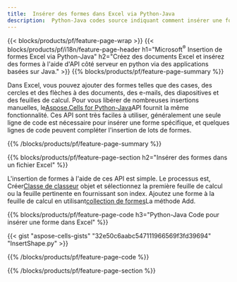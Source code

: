 ```yaml
---
title:  Insérer des formes dans Excel via Python-Java
description:  Python-Java codes source indiquant comment insérer une forme dans des fichiers Excel Microsoft à l'aide de la bibliothèque Python-Java.
---
```

{{< blocks/products/pf/feature-page-wrap >}}
{{< blocks/products/pf/i18n/feature-page-header h1="Microsoft<sup>&reg;</sup> Insertion de formes Excel via Python-Java" h2="Créez des documents Excel et insérez des formes à l\'aide d\'API côté serveur en python via des applications basées sur Java." >}}
{{% blocks/products/pf/feature-page-summary %}}

 Dans Excel, vous pouvez ajouter des formes telles que des cases, des cercles et des flèches à des documents, des e-mails, des diapositives et des feuilles de calcul. Pour vous libérer de nombreuses insertions manuelles, le[Aspose.Cells for Python-Java](https://releases.aspose.com/cells/python-java)API fournit la même fonctionnalité. Ces API sont très faciles à utiliser, généralement une seule ligne de code est nécessaire pour insérer une forme spécifique, et quelques lignes de code peuvent compléter l'insertion de lots de formes.

{{% /blocks/products/pf/feature-page-summary %}}

{{% blocks/products/pf/feature-page-section h2="Insérer des formes dans un fichier Excel" %}}

 L'insertion de formes à l'aide de ces API est simple. Le processus est, Créer[Classe de classeur](https://reference.aspose.com/cells/python-java/asposecells.api/Workbook) objet et sélectionnez la première feuille de calcul ou la feuille pertinente en fournissant son index. Ajoutez une forme à la feuille de calcul en utilisant[collection de formes](https://reference.aspose.com/cells/python-java/asposecells.api/ShapeCollection)La méthode Add.

{{% blocks/products/pf/feature-page-code h3="Python-Java Code pour insérer une forme dans Excel" %}}

{{< gist "aspose-cells-gists" "32e50c6aabc547111966569f3fd39694" "InsertShape.py" >}}

{{% /blocks/products/pf/feature-page-code %}}

{{% /blocks/products/pf/feature-page-section %}}
